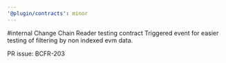```yaml
---
'@plugin/contracts': minor
---
```


#internal Change Chain Reader testing contract Triggered event for easier testing of filtering by non indexed evm data.


PR issue: BCFR-203
